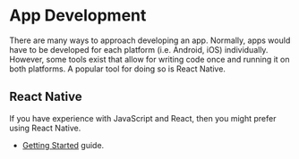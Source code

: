 # App Development

There are many ways to approach developing an app. Normally, apps would have to be developed for each platform \(i.e. Android, iOS\) individually. However, some tools exist that allow for writing code once and running it on both platforms. A popular tool for doing so is React Native.

## React Native

If you have experience with JavaScript and React, then you might prefer using React Native.

* [Getting Started](https://facebook.github.io/react-native/docs/getting-started) guide.
